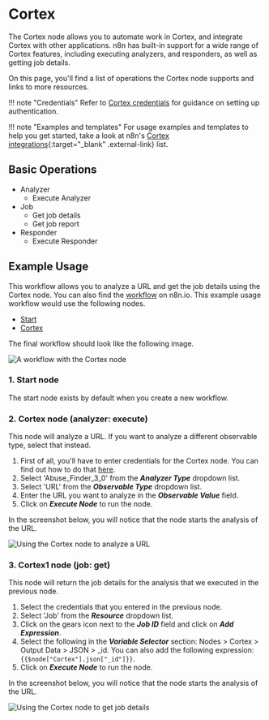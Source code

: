 # Cortex

The Cortex node allows you to automate work in Cortex, and integrate Cortex with other applications. n8n has built-in support for a wide range of Cortex features, including executing analyzers, and responders, as well as getting job details.

On this page, you'll find a list of operations the Cortex node supports and links to more resources.

!!! note "Credentials"
    Refer to [Cortex credentials](https://docs.n8n.io/integrations/builtin/credentials/cortex/) for guidance on setting up authentication. 

!!! note "Examples and templates"
    For usage examples and templates to help you get started, take a look at n8n's [Cortex integrations](https://n8n.io/integrations/cortex/){:target="_blank" .external-link} list.


## Basic Operations

* Analyzer
    * Execute Analyzer
* Job
    * Get job details
    * Get job report
* Responder
    * Execute Responder

## Example Usage

This workflow allows you to analyze a URL and get the job details using the Cortex node. You can also find the [workflow](https://n8n.io/workflows/809) on n8n.io. This example usage workflow would use the following nodes.
- [Start](/integrations/builtin/core-nodes/n8n-nodes-base.start/)
- [Cortex]()

The final workflow should look like the following image.

![A workflow with the Cortex node](/_images/integrations/builtin/app-nodes/cortex/workflow.png)

### 1. Start node

The start node exists by default when you create a new workflow.

### 2. Cortex node (analyzer: execute)

This node will analyze a URL. If you want to analyze a different observable type, select that instead.

1. First of all, you'll have to enter credentials for the Cortex node. You can find out how to do that [here](/integrations/builtin/credentials/cortex/).
2. Select 'Abuse_Finder_3_0' from the ***Analyzer Type*** dropdown list.
3. Select 'URL' from the ***Observable Type*** dropdown list.
4. Enter the URL you want to analyze in the ***Observable Value*** field.
5. Click on ***Execute Node*** to run the node.

In the screenshot below, you will notice that the node starts the analysis of the URL.

![Using the Cortex node to analyze a URL](/_images/integrations/builtin/app-nodes/cortex/cortex_node.png)

### 3. Cortex1 node (job: get)

This node will return the job details for the analysis that we executed in the previous node.

1. Select the credentials that you entered in the previous node.
2. Select 'Job' from the ***Resource*** dropdown list.
3. Click on the gears icon next to the ***Job ID*** field and click on ***Add Expression***.
4. Select the following in the ***Variable Selector*** section: Nodes > Cortex > Output Data > JSON > _id. You can also add the following expression: `{{$node["Cortex"].json["_id"]}}`.
5. Click on ***Execute Node*** to run the node.

In the screenshot below, you will notice that the node starts the analysis of the URL.

![Using the Cortex node to get job details](/_images/integrations/builtin/app-nodes/cortex/cortex1_node.png)
